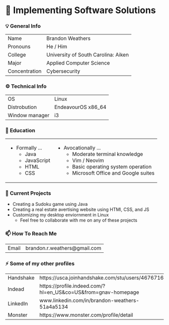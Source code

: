 <!--
**BrandonWeathers000/BrandonWeathers000** is a ✨ _special_ ✨ repository because its `README.md` (this file) appears on your GitHub profile.

Here are some ideas to get you started:

- 🔭 I’m currently working on ...
- 🌱 I’m currently learning ... 👯 I’m looking to collaborate on ...
- 🤔 I’m looking for help with ...
- 💬 Ask me about ...
- 📫 How to reach me: ...
- 😄 Pronouns: ...
- ⚡ Fun fact: ...
-->
<!--
IMPORTANT NOTE: the GitHub DOES NOT allow any CSS to run inside a README.md file and there is little to no way to get around this.
-->

<!--
**BrandonWeathers000/BrandonWeathers000** is a ✨ _special_ ✨ repository because its `README.md` (this file) appears on your GitHub profile.

Here are some ideas to get you started:

- 🔭 I’m currently working on ...
- 🌱 I’m currently learning ... 👯 I’m looking to collaborate on ...
- 🤔 I’m looking for help with ...
- 💬 Ask me about ...
- 📫 How to reach me: ...
- 😄 Pronouns: ...
- ⚡ Fun fact: ...
-->

<!--
IMPORTANT NOTE: the GitHub DOES NOT allow any CSS to run inside a README.md file and there is little to no way to get around this.
-->

# 👋  <!-- waving hand --> Implementing Software Solutions

### 💡 <!-- lightbulb --> General Info 
<!-- Here I am using an html table for more control over the stlying -->
<!-- I still have the and version in markdown if I ever want to switch back -->
<!--
| Name              | Brandon Weathers                        |
| :---:             | :---:                                   |
| **Pronouns**      | **He / Him**                            |
| **College**       | **University of South Carolina: Aiken** |
| **Major**         | **Applied Computer Science**            |
| **Concentration** | **Cybersecurity**                       |
| **Email**         | **brandon.r.weathers@gmail.com**        |
--->
<table>
    <tr>
        <td>
            Name
        </td>
        <td>
            Brandon Weathers
        </td>
    </tr>
    <tr>
        <td>
            Pronouns
        </td>
        <td>
            He / Him
        </td>
    </tr>
    <tr>
        <td>
            College
        </td>
        <td>
            University of South Carolina: Aiken
        </td>
    </tr>
    <tr>
        <td>
            Major
        </td>
        <td>
            Applied Computer Science
        </td>
    </tr>
    <tr>
        <td>
            Concentration
        </td>
        <td>
            Cybersecurity
        </td>
    </tr>
</table>

### ⚙  <!-- gear --> Technical Info 
<table>
    <tr>
        <td>
            OS
        </td>
        <td>
            Linux
        </td>
    </tr>
    <tr>
        <td>
            Distrobution
        </td>
        <td>
            EndeavourOS x86_64
        </td>
    </tr>
    <tr>
        <td>
            Window manager
        </td>
        <td>
            i3
        </td>
    </tr>
</table>

### 📖 <!-- open book--> Education 
<table>
    <tr>
        <td>
            <ul>
                <li>
                    Formally ...
                    <ul>
                        <li>
                            Java
                        </li>
                        <li>
                            JavaScript
                        </li>
                        <li>
                            HTML
                        </li>
                        <li>
                            CSS
                        </li>
                    </ul>
                </li>
            </ul>
        </td>
        <td>
            <ul>
                <li>
                    Avocationally ...
                    <ul>
                        <li>
                            Moderate terminal knowledge
                        </li>
                        <li>
                            Vim / Neovim
                        </li>
                        <li>
                            Basic operating system operation
                        </li>
                        <li>
                            Microsoft Office and Google suites 
                        </li>
                    </ul>
                </li>
            </ul>
        </td>
    </tr>
</table>

### 🌱  <!-- small plant --> Current Projects
- Creating a Sudoku game using Java
- Creating a real estate avertising website using HTMl, CSS, and JS
- Customizing my desktop enviornment in Linux
    - Feel free to collaborate with me on any of these projects

### 📫  <!-- mail box --> How To Reach Me
<table>
    <tr>
        <td>
            Email
        </td>
        <td>
            brandon.r.weathers@gmail.com
        </td>
    </tr>
</table>

### ⚡ <!-- lightning bolt --> Some of my other profiles

<!--
| Handshake    | https://usca.joinhandshake.com/stu/users/46767162                 |
| :---:        | :---:                                                             |
| **Indead**   | **https://profile.indeed.com/?hl=en_US&co=US&from=gnav-homepage** |
| **LinkedIn** | **www.linkedin.com/in/brandon-weathers-51a4a5134**                |
| **Monster**  | **https://www.monster.com/profile/detail**                        |
-->

<table>
    <tr>
        <td>
            Handshake
        </td>
        <td>
            https://usca.joinhandshake.com/stu/users/46767162
        </td>
    </tr>
    <tr>
        <td>
            Indead
        </td>
        <td>
            https://profile.indeed.com/?hl=en_US&co=US&from=gnav-homepage
        </td>
    </tr>
    <tr>
        <td>
            LinkedIn
        </td>
        <td>
            www.linkedin.com/in/brandon-weathers-51a4a5134
        </td>
    </tr>
    <tr>
        <td>
            Monster
        </td>
        <td>
            https://www.monster.com/profile/detail
        </td>
    </tr>
</table>
